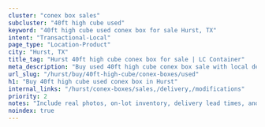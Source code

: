```yaml
---
cluster: "conex box sales"
subcluster: "40ft high cube used"
keyword: "40ft high cube used conex box for sale Hurst, TX"
intent: "Transactional-Local"
page_type: "Location-Product"
city: "Hurst, TX"
title_tag: "Hurst 40ft high cube conex box for sale | LC Container"
meta_description: "Buy used 40ft high cube conex box sale with local delivery in Hurst, TX. LC Container — local Since 2003. Request a fast quote today."
url_slug: "/hurst/buy/40ft-high-cube/conex-boxes/used"
h1: "Buy 40ft high cube used conex box in Hurst"
internal_links: "/hurst/conex-boxes/sales,/delivery,/modifications"
priority: 2
notes: "Include real photos, on-lot inventory, delivery lead times, and financing info."
noindex: true
---
```


<!-- TODO: Add unique city/inventory copy, images, and internal links here. -->
